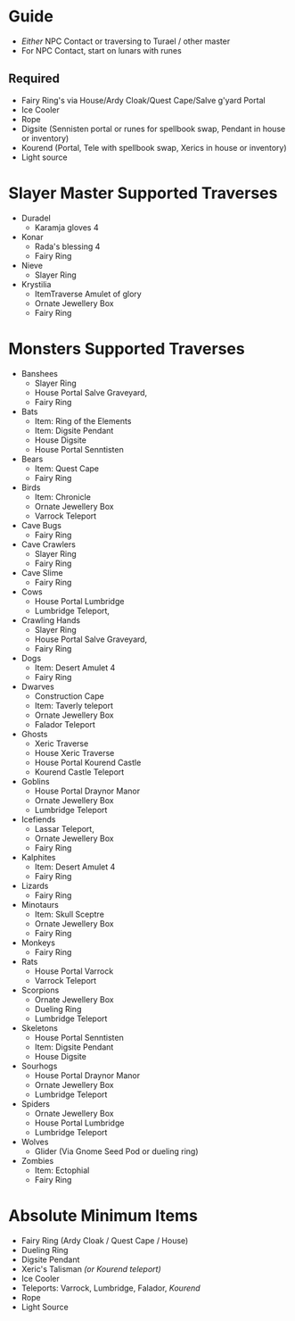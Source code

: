 # Guide

- _Either_ NPC Contact or traversing to Turael / other master
- For NPC Contact, start on lunars with runes

## Required

- Fairy Ring's via House/Ardy Cloak/Quest Cape/Salve g'yard Portal
- Ice Cooler
- Rope
- Digsite (Sennisten portal or runes for spellbook swap, Pendant in house or inventory)
- Kourend (Portal, Tele with spellbook swap, Xerics in house or inventory)
- Light source

# Slayer Master Supported Traverses

- Duradel
    - Karamja gloves 4
- Konar
    - Rada's blessing 4
    - Fairy Ring
- Nieve
    - Slayer Ring
- Krystilia
    - ItemTraverse Amulet of glory
    - Ornate Jewellery Box
    - Fairy Ring

# Monsters Supported Traverses

- Banshees
    - Slayer Ring
    - House Portal Salve Graveyard,
    - Fairy Ring
- Bats
    - Item: Ring of the Elements
    - Item: Digsite Pendant
    - House Digsite
    - House Portal Senntisten
- Bears
    - Item: Quest Cape
    - Fairy Ring
- Birds
    - Item: Chronicle
    - Ornate Jewellery Box
    - Varrock Teleport
- Cave Bugs
    - Fairy Ring
- Cave Crawlers
    - Slayer Ring
    - Fairy Ring
- Cave Slime
    - Fairy Ring
- Cows
    - House Portal Lumbridge
    - Lumbridge Teleport,
- Crawling Hands
    - Slayer Ring
    - House Portal Salve Graveyard,
    - Fairy Ring
- Dogs
    - Item: Desert Amulet 4
    - Fairy Ring
- Dwarves
    - Construction Cape
    - Item: Taverly teleport
    - Ornate Jewellery Box
    - Falador Teleport
- Ghosts
    - Xeric Traverse
    - House Xeric Traverse
    - House Portal Kourend Castle
    - Kourend Castle Teleport
- Goblins
    - House Portal Draynor Manor
    - Ornate Jewellery Box
    - Lumbridge Teleport
- Icefiends
    - Lassar Teleport,
    - Ornate Jewellery Box
    - Fairy Ring
- Kalphites
    - Item: Desert Amulet 4
    - Fairy Ring
- Lizards
    - Fairy Ring
- Minotaurs
    - Item: Skull Sceptre
    - Ornate Jewellery Box
    - Fairy Ring
- Monkeys
    - Fairy Ring
- Rats
    - House Portal Varrock
    - Varrock Teleport
- Scorpions
    - Ornate Jewellery Box
    - Dueling Ring
    - Lumbridge Teleport
- Skeletons
    - House Portal Senntisten
    - Item: Digsite Pendant
    - House Digsite
- Sourhogs
    - House Portal Draynor Manor
    - Ornate Jewellery Box
    - Lumbridge Teleport
- Spiders
    - Ornate Jewellery Box
    - House Portal Lumbridge
    - Lumbridge Teleport
- Wolves
    - Glider (Via Gnome Seed Pod or dueling ring)
- Zombies
    - Item: Ectophial
    - Fairy Ring

# Absolute Minimum Items

- Fairy Ring (Ardy Cloak / Quest Cape / House)
- Dueling Ring
- Digsite Pendant
- Xeric's Talisman _(or Kourend teleport)_
- Ice Cooler
- Teleports: Varrock, Lumbridge, Falador, _Kourend_
- Rope
- Light Source
